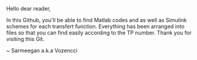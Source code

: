 Hello dear reader,

In this Github, you'll be able to find Matlab codes and as well as Simulink schemes for each transfert function.
Everything has been arranged into files so that you can find easily according to the TP number.
Thank you for visiting this Git.

~ Sarmeegan a.k.a Vozencci
